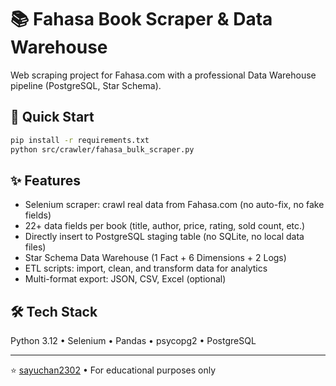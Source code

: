 # 📚 Fahasa Book Scraper & Data Warehouse

Web scraping project for Fahasa.com with a professional Data Warehouse pipeline (PostgreSQL, Star Schema).

## 🚀 Quick Start

```bash
pip install -r requirements.txt
python src/crawler/fahasa_bulk_scraper.py
```

## ✨ Features

- Selenium scraper: crawl real data from Fahasa.com (no auto-fix, no fake fields)
- 22+ data fields per book (title, author, price, rating, sold count, etc.)
- Directly insert to PostgreSQL staging table (no SQLite, no local data files)
- Star Schema Data Warehouse (1 Fact + 6 Dimensions + 2 Logs)
- ETL scripts: import, clean, and transform data for analytics
- Multi-format export: JSON, CSV, Excel (optional)

## 🛠️ Tech Stack

Python 3.12 • Selenium • Pandas • psycopg2 • PostgreSQL

---

⭐ [sayuchan2302](https://github.com/sayuchan2302) • For educational purposes only
